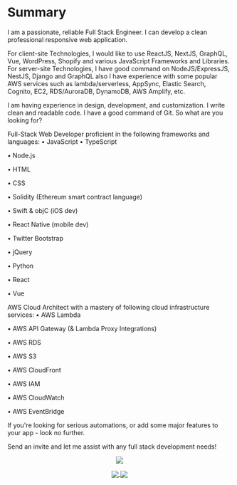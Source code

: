 # Summary

I am a passionate, reliable Full Stack Engineer. I can develop a clean professional responsive web application.

For client-site Technologies, I would like to use ReactJS, NextJS, GraphQL, Vue, WordPress, Shopify and various JavaScript Frameworks and Libraries.
For server-site Technologies, I have good command on NodeJS/ExpressJS, NestJS, Django and GraphQL also I have experience with some popular AWS services such as lambda/serverless, AppSync, Elastic Search, Cognito, EC2, RDS/AuroraDB, DynamoDB, AWS Amplify, etc.

I am having experience in design, development, and customization. I write clean and readable code. I have a good command of Git.
So what are you looking for?

Full-Stack Web Developer proficient in the following frameworks and languages:
• JavaScript
• TypeScript

• Node.js

• HTML

• CSS

• Solidity (Ethereum smart contract language)

• Swift & objC (iOS dev)

• React Native (mobile dev)

• Twitter Bootstrap

• jQuery

• Python

• React

• Vue

AWS Cloud Architect with a mastery of following cloud infrastructure services:
• AWS Lambda

• AWS API Gateway (& Lambda Proxy Integrations)

• AWS RDS

• AWS S3

• AWS CloudFront

• AWS IAM

• AWS CloudWatch

• AWS EventBridge

If you're looking for serious automations, or add some major features to your app - look no further.

Send an invite and let me assist with any full stack development needs!

<p align="center">
	<a href="https://github.com/morepassionate">
		<img align="center" src="https://github-profile-trophy.vercel.app/?username=morepassionate" />
	</a>
</p>
<p align="center">
	<a href="https://github.com/morepassionate">
		<img align="center" src="https://github-readme-stats.vercel.app/api/top-langs/?username=morepassionate&langs_count=8&layout=compact&card_width=260&hide=html,scss,makefile,ruby,css,less" />
	</a>
	<a href="https://github.com/morepassionate">
		<img align="center" src="https://github-readme-stats.vercel.app/api?username=morepassionate&show_icons=true&theme=dracula" />
	</a>
</p>
